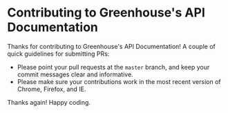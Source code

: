 # Contributing to Greenhouse's API Documentation

Thanks for contributing to Greenhouse's API Documentation! A couple of quick guidelines for submitting PRs:

- Please point your pull requests at the `master` branch, and keep your commit messages clear and informative.
- Please make sure your contributions work in the most recent version of Chrome, Firefox, and IE.

Thanks again! Happy coding.